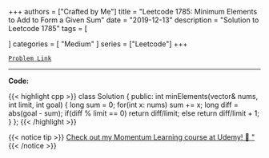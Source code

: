 
+++
authors = ["Crafted by Me"]
title = "Leetcode 1785: Minimum Elements to Add to Form a Given Sum"
date = "2019-12-13"
description = "Solution to Leetcode 1785"
tags = [
    
]
categories = [
    "Medium"
]
series = ["Leetcode"]
+++



[`Problem Link`](https://leetcode.com/problems/minimum-elements-to-add-to-form-a-given-sum/description/)

---



**Code:**

{{< highlight cpp >}}
class Solution {
public:
    int minElements(vector<int>& nums, int limit, int goal) {
        long sum = 0;
        for(int x: nums)
            sum += x;
        long diff = abs(goal - sum);
        if(diff % limit == 0) return diff/limit;
        else return diff/limit + 1;
    }
};
{{< /highlight >}}



{{< notice tip >}}
[Check out my Momentum Learning course at Udemy! 🚀 "](https://www.udemy.com/course/blind-75-the-data-structures-and-algorithms-essentials/)
{{< /notice >}}

